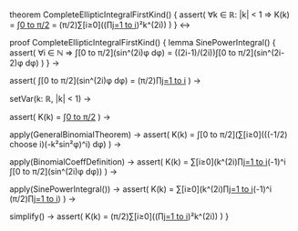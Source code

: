 theorem CompleteEllipticIntegralFirstKind() {
  assert(
    ∀k ∈ ℝ: |k| < 1 ⇒
    K(k) = ∫[0 to π/2](dφ/√(1-k²sin²φ)) = 
    (π/2)∑[i≥0]((∏[j=1 to i]((2j-1)/(2j)))²k^(2i))
  )
} ↔

proof CompleteEllipticIntegralFirstKind() {
  lemma SinePowerIntegral() {
    assert(
      ∀i ∈ ℕ ⇒ 
      ∫[0 to π/2](sin^(2i)φ dφ) = 
      ((2i-1)/(2i))∫[0 to π/2](sin^(2i-2)φ dφ)
    )
  } →

  assert(
    ∫[0 to π/2](sin^(2i)φ dφ) = 
    (π/2)∏[j=1 to i]((2j-1)/(2j))
  ) →

  setVar(k: ℝ, |k| < 1) →
  
  assert(
    K(k) = ∫[0 to π/2](dφ/√(1-k²sin²φ))
  ) →

  apply(GeneralBinomialTheorem) →
  assert(
    K(k) = ∫[0 to π/2](∑[i≥0](((-1/2) choose i)(-k²sin²φ)^i) dφ)
  ) →

  apply(BinomialCoeffDefinition) →
  assert(
    K(k) = ∑[i≥0](k^(2i)∏[j=1 to i]((1-2j)/(2j))(-1)^i ∫[0 to π/2](sin^(2i)φ dφ))
  ) →

  apply(SinePowerIntegral()) →
  assert(
    K(k) = ∑[i≥0](k^(2i)∏[j=1 to i]((1-2j)/(2j))(-1)^i (π/2)∏[j=1 to i]((2j-1)/(2j)))
  ) →

  simplify() →
  assert(
    K(k) = (π/2)∑[i≥0]((∏[j=1 to i]((2j-1)/(2j)))²k^(2i))
  )
}